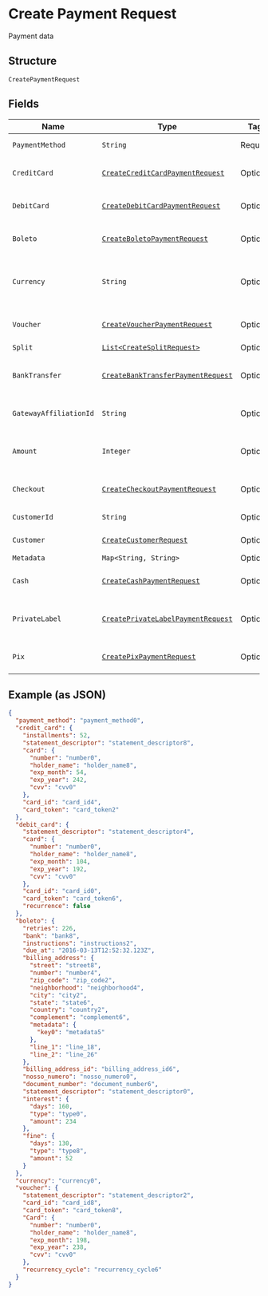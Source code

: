 
# Create Payment Request

Payment data

## Structure

`CreatePaymentRequest`

## Fields

| Name | Type | Tags | Description | Getter | Setter |
|  --- | --- | --- | --- | --- | --- |
| `PaymentMethod` | `String` | Required | Payment method | String getPaymentMethod() | setPaymentMethod(String paymentMethod) |
| `CreditCard` | [`CreateCreditCardPaymentRequest`](../../doc/models/create-credit-card-payment-request.md) | Optional | Settings for credit card payment | CreateCreditCardPaymentRequest getCreditCard() | setCreditCard(CreateCreditCardPaymentRequest creditCard) |
| `DebitCard` | [`CreateDebitCardPaymentRequest`](../../doc/models/create-debit-card-payment-request.md) | Optional | Settings for debit card payment | CreateDebitCardPaymentRequest getDebitCard() | setDebitCard(CreateDebitCardPaymentRequest debitCard) |
| `Boleto` | [`CreateBoletoPaymentRequest`](../../doc/models/create-boleto-payment-request.md) | Optional | Settings for boleto payment | CreateBoletoPaymentRequest getBoleto() | setBoleto(CreateBoletoPaymentRequest boleto) |
| `Currency` | `String` | Optional | Currency. Must be informed using 3 characters | String getCurrency() | setCurrency(String currency) |
| `Voucher` | [`CreateVoucherPaymentRequest`](../../doc/models/create-voucher-payment-request.md) | Optional | Settings for voucher payment | CreateVoucherPaymentRequest getVoucher() | setVoucher(CreateVoucherPaymentRequest voucher) |
| `Split` | [`List<CreateSplitRequest>`](../../doc/models/create-split-request.md) | Optional | Splits | List<CreateSplitRequest> getSplit() | setSplit(List<CreateSplitRequest> split) |
| `BankTransfer` | [`CreateBankTransferPaymentRequest`](../../doc/models/create-bank-transfer-payment-request.md) | Optional | Settings for bank transfer payment | CreateBankTransferPaymentRequest getBankTransfer() | setBankTransfer(CreateBankTransferPaymentRequest bankTransfer) |
| `GatewayAffiliationId` | `String` | Optional | Gateway affiliation code | String getGatewayAffiliationId() | setGatewayAffiliationId(String gatewayAffiliationId) |
| `Amount` | `Integer` | Optional | The amount of the payment, in cents | Integer getAmount() | setAmount(Integer amount) |
| `Checkout` | [`CreateCheckoutPaymentRequest`](../../doc/models/create-checkout-payment-request.md) | Optional | Settings for checkout payment | CreateCheckoutPaymentRequest getCheckout() | setCheckout(CreateCheckoutPaymentRequest checkout) |
| `CustomerId` | `String` | Optional | Customer Id | String getCustomerId() | setCustomerId(String customerId) |
| `Customer` | [`CreateCustomerRequest`](../../doc/models/create-customer-request.md) | Optional | Customer | CreateCustomerRequest getCustomer() | setCustomer(CreateCustomerRequest customer) |
| `Metadata` | `Map<String, String>` | Optional | Metadata | Map<String, String> getMetadata() | setMetadata(Map<String, String> metadata) |
| `Cash` | [`CreateCashPaymentRequest`](../../doc/models/create-cash-payment-request.md) | Optional | Settings for cash payment | CreateCashPaymentRequest getCash() | setCash(CreateCashPaymentRequest cash) |
| `PrivateLabel` | [`CreatePrivateLabelPaymentRequest`](../../doc/models/create-private-label-payment-request.md) | Optional | Settings for private label payment | CreatePrivateLabelPaymentRequest getPrivateLabel() | setPrivateLabel(CreatePrivateLabelPaymentRequest privateLabel) |
| `Pix` | [`CreatePixPaymentRequest`](../../doc/models/create-pix-payment-request.md) | Optional | Settings for pix payment | CreatePixPaymentRequest getPix() | setPix(CreatePixPaymentRequest pix) |

## Example (as JSON)

```json
{
  "payment_method": "payment_method0",
  "credit_card": {
    "installments": 52,
    "statement_descriptor": "statement_descriptor8",
    "card": {
      "number": "number0",
      "holder_name": "holder_name8",
      "exp_month": 54,
      "exp_year": 242,
      "cvv": "cvv0"
    },
    "card_id": "card_id4",
    "card_token": "card_token2"
  },
  "debit_card": {
    "statement_descriptor": "statement_descriptor4",
    "card": {
      "number": "number0",
      "holder_name": "holder_name8",
      "exp_month": 104,
      "exp_year": 192,
      "cvv": "cvv0"
    },
    "card_id": "card_id0",
    "card_token": "card_token6",
    "recurrence": false
  },
  "boleto": {
    "retries": 226,
    "bank": "bank8",
    "instructions": "instructions2",
    "due_at": "2016-03-13T12:52:32.123Z",
    "billing_address": {
      "street": "street8",
      "number": "number4",
      "zip_code": "zip_code2",
      "neighborhood": "neighborhood4",
      "city": "city2",
      "state": "state6",
      "country": "country2",
      "complement": "complement6",
      "metadata": {
        "key0": "metadata5"
      },
      "line_1": "line_18",
      "line_2": "line_26"
    },
    "billing_address_id": "billing_address_id6",
    "nosso_numero": "nosso_numero0",
    "document_number": "document_number6",
    "statement_descriptor": "statement_descriptor0",
    "interest": {
      "days": 160,
      "type": "type0",
      "amount": 234
    },
    "fine": {
      "days": 130,
      "type": "type8",
      "amount": 52
    }
  },
  "currency": "currency0",
  "voucher": {
    "statement_descriptor": "statement_descriptor2",
    "card_id": "card_id8",
    "card_token": "card_token8",
    "Card": {
      "number": "number0",
      "holder_name": "holder_name8",
      "exp_month": 198,
      "exp_year": 238,
      "cvv": "cvv0"
    },
    "recurrency_cycle": "recurrency_cycle6"
  }
}
```

